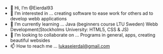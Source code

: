 - 👋 Hi, I’m @Eierdal93
- 👀 I’m interested in ... creating software to ease work for others ad to develop webb applications
- 🌱 I’m currently learning ... Java (beginners course LTU Sweden) Webb Development(Stockholms University: HTML5, CSS & JS)
- 💞️ I’m looking to collaborate on ... Programs in general, apps, creating beautiful websides
- 📫 How to reach me ... lukaseierdal@gmail.com

<!---
Eierdal93/Eierdal93 is a ✨ special ✨ repository because its `README.md` (this file) appears on your GitHub profile.
You can click the Preview link to take a look at your changes.
--->
